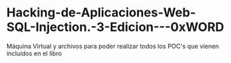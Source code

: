 # Hacking-de-Aplicaciones-Web-SQL-Injection.-3-Edicion---0xWORD
Máquina Virtual y archivos para poder realizar todos los POC's que vienen incluídos en el libro
